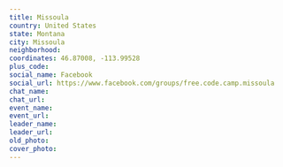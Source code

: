 ```yaml
---
title: Missoula
country: United States
state: Montana
city: Missoula
neighborhood: 
coordinates: 46.87008, -113.99528
plus_code:
social_name: Facebook
social_url: https://www.facebook.com/groups/free.code.camp.missoula
chat_name:
chat_url:
event_name:
event_url:
leader_name:
leader_url:
old_photo: 
cover_photo:
---
```

